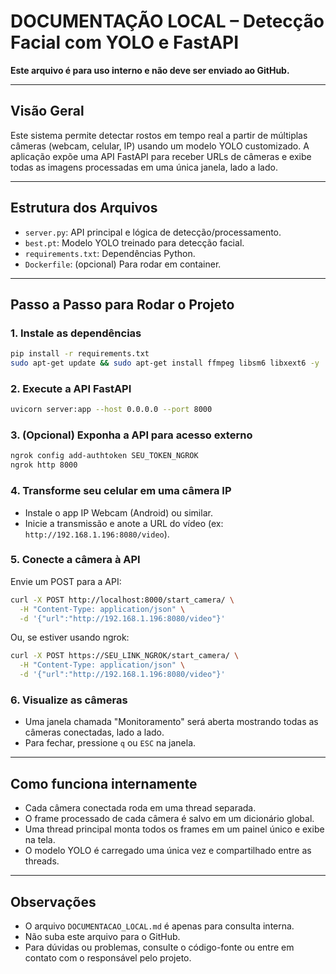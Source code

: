 # DOCUMENTAÇÃO LOCAL – Detecção Facial com YOLO e FastAPI

**Este arquivo é para uso interno e não deve ser enviado ao GitHub.**

---

## Visão Geral
Este sistema permite detectar rostos em tempo real a partir de múltiplas câmeras (webcam, celular, IP) usando um modelo YOLO customizado. A aplicação expõe uma API FastAPI para receber URLs de câmeras e exibe todas as imagens processadas em uma única janela, lado a lado.

---

## Estrutura dos Arquivos
- `server.py`: API principal e lógica de detecção/processamento.
- `best.pt`: Modelo YOLO treinado para detecção facial.
- `requirements.txt`: Dependências Python.
- `Dockerfile`: (opcional) Para rodar em container.

---

## Passo a Passo para Rodar o Projeto

### 1. Instale as dependências
```bash
pip install -r requirements.txt
sudo apt-get update && sudo apt-get install ffmpeg libsm6 libxext6 -y
```

### 2. Execute a API FastAPI
```bash
uvicorn server:app --host 0.0.0.0 --port 8000
```

### 3. (Opcional) Exponha a API para acesso externo
```bash
ngrok config add-authtoken SEU_TOKEN_NGROK
ngrok http 8000
```

### 4. Transforme seu celular em uma câmera IP
- Instale o app IP Webcam (Android) ou similar.
- Inicie a transmissão e anote a URL do vídeo (ex: `http://192.168.1.196:8080/video`).

### 5. Conecte a câmera à API
Envie um POST para a API:
```bash
curl -X POST http://localhost:8000/start_camera/ \
  -H "Content-Type: application/json" \
  -d '{"url":"http://192.168.1.196:8080/video"}'
```
Ou, se estiver usando ngrok:
```bash
curl -X POST https://SEU_LINK_NGROK/start_camera/ \
  -H "Content-Type: application/json" \
  -d '{"url":"http://192.168.1.196:8080/video"}'
```

### 6. Visualize as câmeras
- Uma janela chamada "Monitoramento" será aberta mostrando todas as câmeras conectadas, lado a lado.
- Para fechar, pressione `q` ou `ESC` na janela.

---

## Como funciona internamente
- Cada câmera conectada roda em uma thread separada.
- O frame processado de cada câmera é salvo em um dicionário global.
- Uma thread principal monta todos os frames em um painel único e exibe na tela.
- O modelo YOLO é carregado uma única vez e compartilhado entre as threads.

---

## Observações
- O arquivo `DOCUMENTACAO_LOCAL.md` é apenas para consulta interna.
- Não suba este arquivo para o GitHub.
- Para dúvidas ou problemas, consulte o código-fonte ou entre em contato com o responsável pelo projeto.
